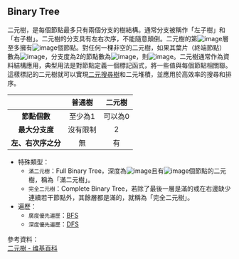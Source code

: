 ## Binary Tree
二元樹，是每個節點最多只有兩個分支的樹結構。通常分支被稱作「左子樹」和「右子樹」。二元樹的分支具有左右次序，不能隨意顛倒。二元樹的第![image](https://wikimedia.org/api/rest_v1/media/math/render/svg/add78d8608ad86e54951b8c8bd6c8d8416533d20)層至多擁有![image](https://wikimedia.org/api/rest_v1/media/math/render/svg/de838b503259acc792dd682654445984ea6e4c6d)個節點。對任何一棵非空的二元樹，如果其葉片（終端節點）數為![image](https://wikimedia.org/api/rest_v1/media/math/render/svg/63584d203ecb012a7bcb90f422408bbfe4018956)，分支度為2的節點數為![image](https://wikimedia.org/api/rest_v1/media/math/render/svg/840e456e3058bc0be28e5cf653b170cdbfcc3be4)，則![image](https://wikimedia.org/api/rest_v1/media/math/render/svg/aa746d23c7cab9729c356a8e12e734e03de9fa64)。二元樹通常作為資料結構應用，典型用法是對節點定義一個標記函式，將一些值與每個節點相關聯。這樣標記的二元樹就可以實現[二元搜尋樹](https://github.com/ChengShaoChi/Learning-Note/tree/master/HW3)和二元堆積，並應用於高效率的搜尋和排序。

||普通樹|二元樹|
|:---:|:---:|:---:|
|**節點個數**|至少為1|可以為0|
|**最大分支度**|沒有限制|2|
|**左、右次序之分**|無|有|

* 特殊類型：
  * `滿二元樹`：Full Binary Tree，深度為![image](https://wikimedia.org/api/rest_v1/media/math/render/svg/c3c9a2c7b599b37105512c5d570edc034056dd40)且有![image](https://wikimedia.org/api/rest_v1/media/math/render/svg/f24729d4eae59094b7ed114e09dcbf142f32cde8)個節點的二元樹，稱為「滿二元樹」。
  * `完全二元樹`：Complete Binary Tree，若除了最後一層是滿的或在右邊缺少連續若干節點外，其餘層都是滿的，就稱為「完全二元樹」。
* 遍歷：
  *	`廣度優先遍歷`：[BFS](https://github.com/ChengShaoChi/Learning-Note/tree/master/HW5)
  * `深度優先遍歷`：[DFS](https://github.com/ChengShaoChi/Learning-Note/tree/master/HW5)

參考資料：    
[二元樹 - 维基百科](https://zh.wikipedia.org/wiki/%E4%BA%8C%E5%8F%89%E6%A0%91)
